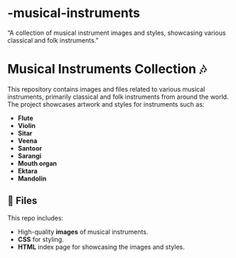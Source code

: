 # -musical-instruments
“A collection of musical instrument images and styles, showcasing various classical and folk instruments.”
# Musical Instruments Collection 🎶

This repository contains images and files related to various musical instruments, primarily classical and folk instruments from around the world. The project showcases artwork and styles for instruments such as:

- **Flute**
- **Violin**
- **Sitar**
- **Veena**
- **Santoor**
- **Sarangi**
- **Mouth organ**
- **Ektara**
- **Mandolin**

## 📁 Files

This repo includes:
- High-quality **images** of musical instruments.
- **CSS** for styling.
- **HTML** index page for showcasing the images and styles.
